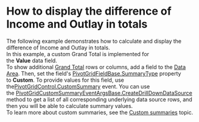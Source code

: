 #  How to display the difference of Income and Outlay in totals


<p>The following example demonstrates how to calculate and display the difference of Income and Outlay in totals. <br>In this example, a custom Grand Total is implemented for the <strong>Value</strong> data field.<br>To show additional <a href="https://documentation.devexpress.com/#WindowsForms/CustomDocument1900">Grand Total</a> rows or columns, add a field to the <a href="http://documentation.devexpress.com/#WindowsForms/CustomDocument1711">Data Area</a>. Then, set the field's <a href="https://documentation.devexpress.com/#CoreLibraries/DevExpressXtraPivotGridPivotGridFieldBase_SummaryTypetopic">PivotGridFieldBase.SummaryType</a> property to <strong>Custom</strong>. To provide values for this field, use the<a href="http://documentation.devexpress.com/#WindowsForms/DevExpressXtraPivotGridPivotGridControl_CustomSummarytopic">PivotGridControl.CustomSummary</a> event. You can use <br>the <a href="http://documentation.devexpress.com/#WindowsForms/DevExpressXtraPivotGridDataPivotGridCustomSummaryEventArgsBase_CreateDrillDownDataSourcetopic">PivotGridCustomSummaryEventArgsBase.CreateDrillDownDataSource</a> method to get a list of all corresponding underlying data source rows, and then you will be able to calculate summary values. <br>To learn more about custom summaries, see the <a href="https://documentation.devexpress.com/#WindowsForms/CustomDocument9391">Custom summaries</a> topic.</p>

<br/>


